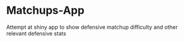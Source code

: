 # Matchups-App
Attempt at shiny app to show defensive matchup difficulty and other relevant defensive stats
